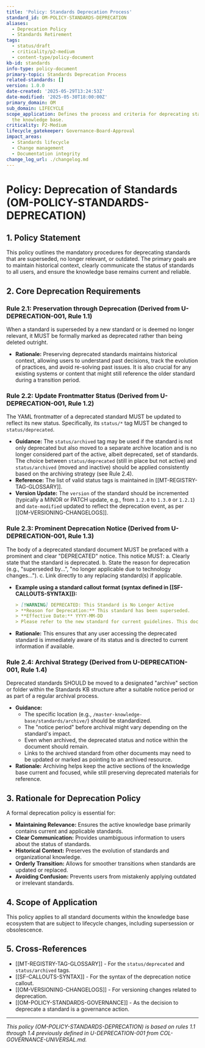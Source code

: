 ```yaml
---
title: 'Policy: Standards Deprecation Process'
standard_id: OM-POLICY-STANDARDS-DEPRECATION
aliases:
  - Deprecation Policy
  - Standards Retirement
tags:
  - status/draft
  - criticality/p2-medium
  - content-type/policy-document
kb-id: standards
info-type: policy-document
primary-topic: Standards Deprecation Process
related-standards: []
version: 1.0.0
date-created: '2025-05-29T13:24:53Z'
date-modified: '2025-05-30T18:00:00Z'
primary_domain: OM
sub_domain: LIFECYCLE
scope_application: Defines the process and criteria for deprecating standards within
  the knowledge base.
criticality: P2-Medium
lifecycle_gatekeeper: Governance-Board-Approval
impact_areas:
  - Standards lifecycle
  - Change management
  - Documentation integrity
change_log_url: ./changelog.md
---
```

# Policy: Deprecation of Standards (OM-POLICY-STANDARDS-DEPRECATION)

## 1. Policy Statement

This policy outlines the mandatory procedures for deprecating standards that are superseded, no longer relevant, or outdated. The primary goals are to maintain historical context, clearly communicate the status of standards to all users, and ensure the knowledge base remains current and reliable.

## 2. Core Deprecation Requirements

### Rule 2.1: Preservation through Deprecation (Derived from U-DEPRECATION-001, Rule 1.1)
When a standard is superseded by a new standard or is deemed no longer relevant, it MUST be formally marked as deprecated rather than being deleted outright.
*   **Rationale:** Preserving deprecated standards maintains historical context, allowing users to understand past decisions, track the evolution of practices, and avoid re-solving past issues. It is also crucial for any existing systems or content that might still reference the older standard during a transition period.

### Rule 2.2: Update Frontmatter Status (Derived from U-DEPRECATION-001, Rule 1.2)
The YAML frontmatter of a deprecated standard MUST be updated to reflect its new status. Specifically, its `status/*` tag MUST be changed to `status/deprecated`.
*   **Guidance:** The `status/archived` tag may be used if the standard is not only deprecated but also moved to a separate archive location and is no longer considered part of the active, albeit deprecated, set of standards. The choice between `status/deprecated` (still in place but not active) and `status/archived` (moved and inactive) should be applied consistently based on the archiving strategy (see Rule 2.4).
*   **Reference:** The list of valid status tags is maintained in [[MT-REGISTRY-TAG-GLOSSARY]].
*   **Version Update:** The `version` of the standard should be incremented (typically a MINOR or PATCH update, e.g., from `1.2.0` to `1.3.0` or `1.2.1`) and `date-modified` updated to reflect the deprecation event, as per [[OM-VERSIONING-CHANGELOGS]].

### Rule 2.3: Prominent Deprecation Notice (Derived from U-DEPRECATION-001, Rule 1.3)
The body of a deprecated standard document MUST be prefaced with a prominent and clear "DEPRECATED" notice. This notice MUST:
    a.  Clearly state that the standard is deprecated.
    b.  State the reason for deprecation (e.g., "superseded by...", "no longer applicable due to technology changes...").
    c.  Link directly to any replacing standard(s) if applicable.
*   **Example using a standard callout format (syntax defined in [[SF-CALLOUTS-SYNTAX]]):**
    ```markdown
    > [!WARNING] DEPRECATED: This Standard is No Longer Active
    > **Reason for Deprecation:** This standard has been superseded.
    > **Effective Date:** YYYY-MM-DD
    > Please refer to the new standard for current guidelines. This document is retained for historical purposes only.
    ```
*   **Rationale:** This ensures that any user accessing the deprecated standard is immediately aware of its status and is directed to current information if available.

### Rule 2.4: Archival Strategy (Derived from U-DEPRECATION-001, Rule 1.4)
Deprecated standards SHOULD be moved to a designated "archive" section or folder within the Standards KB structure after a suitable notice period or as part of a regular archival process.
*   **Guidance:**
    *   The specific location (e.g., `/master-knowledge-base/standards/archive/`) should be standardized.
    *   The "notice period" before archival might vary depending on the standard's impact.
    *   Even when archived, the deprecated status and notice within the document should remain.
    *   Links to the archived standard from other documents may need to be updated or marked as pointing to an archived resource.
*   **Rationale:** Archiving helps keep the active sections of the knowledge base current and focused, while still preserving deprecated materials for reference.

## 3. Rationale for Deprecation Policy

A formal deprecation policy is essential for:

*   **Maintaining Relevance:** Ensures the active knowledge base primarily contains current and applicable standards.
*   **Clear Communication:** Provides unambiguous information to users about the status of standards.
*   **Historical Context:** Preserves the evolution of standards and organizational knowledge.
*   **Orderly Transition:** Allows for smoother transitions when standards are updated or replaced.
*   **Avoiding Confusion:** Prevents users from mistakenly applying outdated or irrelevant standards.

## 4. Scope of Application

This policy applies to all standard documents within the knowledge base ecosystem that are subject to lifecycle changes, including supersession or obsolescence.

## 5. Cross-References
- [[MT-REGISTRY-TAG-GLOSSARY]] - For the `status/deprecated` and `status/archived` tags.
- [[SF-CALLOUTS-SYNTAX]] - For the syntax of the deprecation notice callout.
- [[OM-VERSIONING-CHANGELOGS]] - For versioning changes related to deprecation.
- [[OM-POLICY-STANDARDS-GOVERNANCE]] - As the decision to deprecate a standard is a governance action.

---
*This policy (OM-POLICY-STANDARDS-DEPRECATION) is based on rules 1.1 through 1.4 previously defined in U-DEPRECATION-001 from COL-GOVERNANCE-UNIVERSAL.md.*
